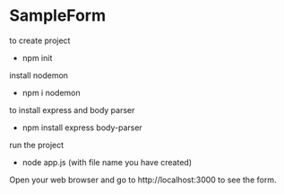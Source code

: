  # SampleForm
 
to create project
- npm init

install nodemon
- npm i nodemon

to install express and body parser
- npm install express body-parser

run the project
- node app.js (with file name you have created)


Open your web browser and go to http://localhost:3000 to see the form. 
